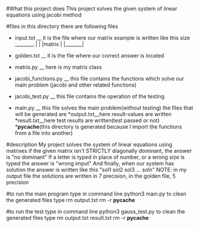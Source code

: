 #What this project does
 This project solves the given system of linear equations using jacobi method

#files
 in this directory there are following files
* input.txt __ it is the file where our matrix example is written like this
	        size
		________
               |       |
               |matrix |
               |_______|

* golden.txt __ it is the file where our correct answer is located
* matrix.py __ here is my matrix class
* jacobi_functions.py __ this file contains the functions which solve our main problem (jacobi and other related functions) 
* jacobi_test.py __ this file  contains the operation of the testing 
* main.py __ this file solves the main problem(without testing)
 the files that will be generated are 
*output.txt__here result-values are written
*result.txt__here test results are written(test passed or not)
*__pycache__(this directory is generated because I import the functions from a file into another)



#description
My project solves the system of linear equations using matrixes
if the given matrix isn't STRICTLY diagonally dominant, the answer is "no dominant"
If a letter is typed in place of number, or a wrong size is typed the answer is "wrong imput"
And finally, when our system has solution the answer is written like this   "sol1 sol2 sol3 ... soln"
NOTE: in my output file the solutions are written in 7 precision, in the golden file, 5 precision



#to run the main program type in command line
 python3 main.py
to clean the generated files type 
 rm output.txt
 rm -r __pycache__


#to run the test type in command line
 python3 gauss_test.py
to clean the generated files type 
 rm output.txt result.txt
 rm -r __pycache__
